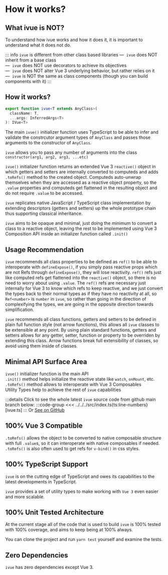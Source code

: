 <script setup lang="ts">
import CounterBasic from '../components/examples/CounterBasic.vue'
</script>
# How it works?

## What ivue is NOT?

To understand how ivue works and how it does it, it is important to understand what it does not do.

::: info `ivue` is different from other class based libraries
&mdash; &nbsp;`ivue` does NOT inherit from a base class<br />
&mdash; &nbsp;`ivue` does NOT use decorators to achieve its objectives<br />
&mdash; &nbsp;`ivue` does NOT alter Vue 3 underlying behavior, but rather relies on it<br />
&mdash; &nbsp;`ivue` is NOT the same as class components (though you can build components with it)
:::

## How it works?
```ts
export function ivue<T extends AnyClass>(
  className: T,
  ...args: InferredArgs<T>
): IVue<T> 
```
The main `ivue()` initializer function uses TypeScript to be able to infer and validate the constrcutor argument types of `AnyClass` and passes those arguments to the constructor of `AnyClass`.

`ivue` allows you to pass any number of arguments into the class `constructor(arg1, arg2, arg3, ...etc)`

`ivue()` initializer function returns an extended Vue 3 `reactive()` object in which getters and setters are internally converted to computeds and adds `.toRefs()` method to the created object. Computeds auto-unwrap themselves when they are accessed as a reactive object property, so the `.value` properties and computeds get flattened in the resulting object and do not require `.value` to be accessed.

`ivue` replicates native JavaScript / TypeScript class implementation by extending descriptors (getters and setters) up the whole prototype chain thus supporting classical inheritance.

`ivue` aims to be opaque and minimal, just doing the minimum to convert a class to a reactive object, leaving the rest to be implemented using Vue 3 Composition API inside an initializer function called `.init()` 

## Usage Recommendation
`ivue` recommends all class properties to be defined as `ref()` to be able to interoperate with `defineExpose()`, if you simply pass reactive props which are not Refs through `defineExpose()`, they will lose reactivity. `ref()` refs just like computed refs get flattened into the `reactive()` object, so there is no need to worry about using `.value`. The `ref()` refs are necessary just internally for Vue 3 to know which refs to keep reactive, and we just convert the types back to their normal types as if they have no reactivity at all, so `Ref<number>` is `number` in `ivue`, so rather than going in the direction of complexifying the types, we are going in the opposite direction towards simplification.

`ivue` recommends all class functions, getters and setters to be defined in plain full function style (not arrow functions), this allows all `ivue` classes to be extensible at any point. By using plain standard functions, getters and setters allows for any getter, setter, function or property to be overriden by extending this class. Arrow functions break full extensibility of classes, so avoid using them inside of classes.

## Minimal API Surface Area

`ivue()` initializer function is the main API<br />
`.init()` method helps initialize the reactive state like `watch`, `onMount`, etc.<br />
`.toRefs()` method allows to interoperate with Vue 3 Composables<br />
Utility Types help to achieve the rest of `ivue` capabilities

:::details Click to see the whole latest `ivue` source code from github main branch below:
:::code-group
<<< ../../../src/index.ts{ts:line-numbers} [ivue.ts]
:::
Or [See on GitHub](https://github.com/infinite-system/ivue/blob/main/src/index.ts)

## 100% Vue 3 Compatible
`.toRefs()` allows the object to be converted to native composable structure with full `.value`s, so it can interoperate with native composables if needed. `.toRefs()` is also often used to get refs for `v-bind()` in css styles.

## 100% TypeScript Support

`ivue` is on the cutting edge of TypeScript and owes its capabilities to the latest developments in TypeScript. 

`ivue` provides a set of utility types to make working with `Vue 3` even easier and more scalable.

## 100% Unit Tested Architecture

At the current stage all of the code that is used to build `ivue` is 100% tested with 100% coverage, and aims to keep being at 100% always.

You can clone the project and run `yarn test` yourself and examine the tests.

## Zero Dependencies

`ivue` has zero dependencies except Vue 3.